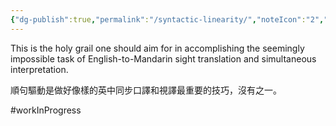 ```yaml
---
{"dg-publish":true,"permalink":"/syntactic-linearity/","noteIcon":"2","created":"","updated":""}
---
```


This is the holy grail one should aim for in accomplishing the seemingly impossible task of English-to-Mandarin sight translation and simultaneous interpretation.

順句驅動是做好像樣的英中同步口譯和視譯最重要的技巧，沒有之一。

#workInProgress 
